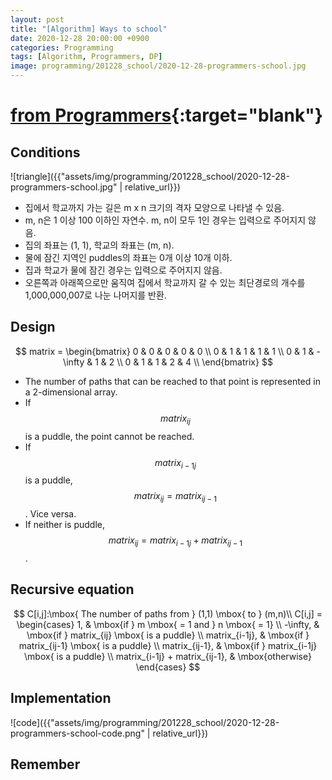 ```yaml
---
layout: post
title: "[Algorithm] Ways to school"
date: 2020-12-28 20:00:00 +0900
categories: Programming
tags: [Algorithm, Programmers, DP]
image: programming/201228_school/2020-12-28-programmers-school.jpg
---
```


# [from Programmers](https://programmers.co.kr/learn/courses/30/lessons/42898){:target="blank"}

## Conditions

![triangle]({{"assets/img/programming/201228_school/2020-12-28-programmers-school.jpg" | relative_url}})

- 집에서 학교까지 가는 길은 m x n 크기의 격자 모양으로 나타낼 수 있음.  
- m, n은 1 이상 100 이하인 자연수. m, n이 모두 1인 경우는 입력으로 주어지지 않음.  
- 집의 좌표는 (1, 1), 학교의 좌표는 (m, n).  
- 물에 잠긴 지역인 puddles의 좌표는 0개 이상 10개 이하.  
- 집과 학교가 물에 잠긴 경우는 입력으로 주어지지 않음.  
- 오른쪽과 아래쪽으로만 움직여 집에서 학교까지 갈 수 있는 최단경로의 개수를 1,000,000,007로 나눈 나머지를 반환.  

## Design
  
$$
matrix =
\begin{bmatrix}
0 & 0 & 0 & 0 & 0 \\
0 & 1 & 1 & 1 & 1 \\
0 & 1 & -\infty & 1 & 2 \\
0 & 1 & 1 & 2 & 4 \\
\end{bmatrix}
$$  

<!-- - 해당 지점까지 올 수 있는 경로의 개수를 이차원 배열로 나타냄.  
- $$ m_{ij} $$가 puddle이면 그 지점은 갈 수 없음.  
- $$ m_{i-1j} $$이 puddle이면 $$ m_{ij} = m_{ij-1} $$, vice versa.  
- 둘 다 puddle이 아니라면 $$ m_{ij} = m_{i-1j} + m_{ij-1} $$.   -->

- The number of paths that can be reached to that point is represented in a 2-dimensional array.  
- If $$ matrix_{ij} $$ is a puddle, the point cannot be reached.  
- If $$ matrix_{i-1j} $$ is a puddle, $$ matrix_{ij} = matrix_{ij-1} $$. Vice versa.  
- If neither is puddle, $$ matrix_{ij} = matrix_{i-1j} + matrix_{ij-1} $$.  

## Recursive equation

$$
C[i,j]:\mbox{ The number of paths from } (1,1) \mbox{ to } (m,n)\\
C[i,j] =  
\begin{cases}
1, & \mbox{if } m \mbox{ = 1 and } n \mbox{ = 1} \\
-\infty, & \mbox{if } matrix_{ij} \mbox{ is a puddle} \\
matrix_{i-1j}, & \mbox{if } matrix_{ij-1} \mbox{ is a puddle} \\
matrix_{ij-1}, & \mbox{if } matrix_{i-1j} \mbox{ is a puddle} \\
matrix_{i-1j} + matrix_{ij-1}, & \mbox{otherwise}
\end{cases}
$$

## Implementation

![code]({{"assets/img/programming/201228_school/2020-12-28-programmers-school-code.png" | relative_url}})

## Remember

